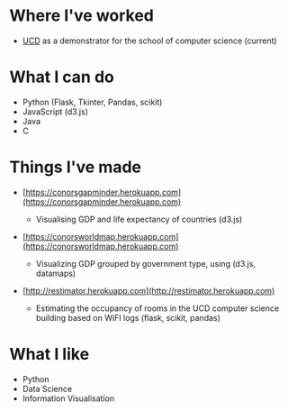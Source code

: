 # Where I've worked
* [UCD](https://www.cs.ucd.ie/) as a demonstrator for the school of computer science (current)

# What I can do
* Python (Flask, Tkinter, Pandas, scikit)
* JavaScript (d3.js)
* Java
* C

# Things I've made
* [https://conorsgapminder.herokuapp.com](https://conorsgapminder.herokuapp.com) 
	* Visualising GDP and life expectancy of countries (d3.js) 
	
* [https://conorsworldmap.herokuapp.com](https://conorsworldmap.herokuapp.com)
	* Visualizing GDP grouped by government type, using (d3.js, datamaps)
	
* [http://restimator.herokuapp.com](http://restimator.herokuapp.com)  
	* Estimating the occupancy of rooms in the UCD computer science building based on WiFI logs (flask, scikit, pandas)

# What I like
* Python
* Data Science
* Information Visualisation